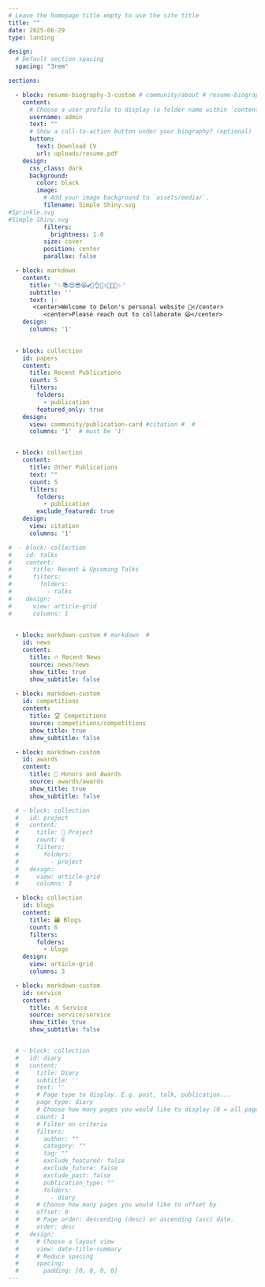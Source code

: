 ```yaml
---
# Leave the homepage title empty to use the site title
title: ""
date: 2025-06-29
type: landing

design:
  # Default section spacing
  spacing: "3rem"

sections:

  - block: resume-biography-3-custom # community/about # resume-biography-3
    content:
      # Choose a user profile to display (a folder name within `content/authors/`)
      username: admin
      text: ""
      # Show a call-to-action button under your biography? (optional)
      button:
        text: Download CV
        url: uploads/resume.pdf
    design:
      css_class: dark
      background:
        color: black
        image:
          # Add your image background to `assets/media/`.
          filename: Simple Shiny.svg
#Sprinkle.svg
#Simple Shiny.svg
          filters:
            brightness: 1.0
          size: cover
          position: center
          parallax: false

  - block: markdown
    content:
      title: '✨📚😍😎😆💕💖👌🤞✌🐱‍🏍👀✨'
      subtitle: ''
      text: |-
       <center>Welcome to Delon's personal website 👋</center>
          <center>Please reach out to collaborate 😃</center>
    design:
      columns: '1'
  

  - block: collection
    id: papers
    content:
      title: Recent Publications
      count: 5
      filters:
        folders:
          - publication
        featured_only: true
    design:
      view: community/publication-card #citation #  # 
      columns: '1'  # must be '1'


  - block: collection
    content:
      title: Other Publications
      text: ""
      count: 5
      filters:
        folders:
          - publication
        exclude_featured: true
    design: 
      view: citation
      columns: '1'

#  - block: collection
#    id: talks
#    content:
#      title: Recent & Upcoming Talks
#      filters:
#        folders:
#          - talks
#    design:
#      view: article-grid
#      columns: 1
  

  - block: markdown-custom # markdown  #   
    id: news
    content:
      title: 🔥 Recent News
      source: news/news
      show_title: true
      show_subtitle: false
  
  - block: markdown-custom
    id: competitions
    content:
      title: 🏆 Competitions
      source: competitions/competitions
      show_title: true
      show_subtitle: false

  - block: markdown-custom
    id: awards
    content:
      title: 🏅 Honors and Awards
      source: awards/awards
      show_title: true
      show_subtitle: false

  # - block: collection
  #   id: project
  #   content:
  #     title: 🧱 Project
  #     count: 6
  #     filters:
  #       folders:
  #         - project
  #   design:
  #     view: article-grid
  #     columns: 3

  - block: collection
    id: blogs
    content:
      title: 🗃 Blogs
      count: 6
      filters:
        folders:
          - blogs
    design:
      view: article-grid
      columns: 3

  - block: markdown-custom
    id: service
    content:
      title: ⛵ Service
      source: service/service
      show_title: true
      show_subtitle: false


  # - block: collection
  #   id: diary
  #   content:
  #     title: Diary
  #     subtitle: ''
  #     text: ''
  #     # Page type to display. E.g. post, talk, publication...
  #     page_type: diary
  #     # Choose how many pages you would like to display (0 = all pages)
  #     count: 1
  #     # Filter on criteria
  #     filters:
  #       author: ""
  #       category: ""
  #       tag: ""
  #       exclude_featured: false
  #       exclude_future: false
  #       exclude_past: false
  #       publication_type: ""
  #       folders:
  #         - diary
  #     # Choose how many pages you would like to offset by
  #     offset: 0
  #     # Page order: descending (desc) or ascending (asc) date.
  #     order: desc
  #   design:
  #     # Choose a layout view
  #     view: date-title-summary
  #     # Reduce spacing
  #     spacing:
  #       padding: [0, 0, 0, 0]
---
```










